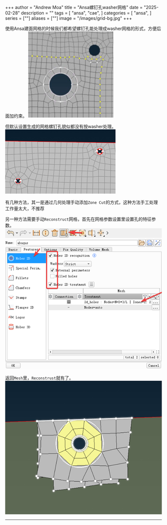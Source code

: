 +++
author = "Andrew Moa"
title = "Ansa螺钉孔washer网格"
date = "2025-02-28"
description = ""
tags = [
    "ansa",
    "cae",
]
categories = [
    "ansa",
]
series = [""]
aliases = [""]
image = "/images/grid-bg.jpg"
+++

使用Ansa建面网格的时候我们都希望螺钉孔能处理成washer网格的形式，方便后面加约束。
![ff86c5fd4ac5cc0624c9013d21a1dab5.png](./images/ff86c5fd4ac5cc0624c9013d21a1dab5.png)

但默认设置生成的网格螺钉孔貌似都没有按washer处理。
![6ea45853b136275e0c8325e7b4a47341.png](./images/6ea45853b136275e0c8325e7b4a47341.png)

有几种方法，其一是通过几何处理手动添加`Zone Cut`的方式，这种方法手工处理工作量太大，不推荐

另一种方法需要手动`Reconstruct`网格，首先在网格参数设置里设置孔的特征参数。
![363c5b51b1b6eab2ba3b44bd907c10dd.png](./images/363c5b51b1b6eab2ba3b44bd907c10dd.png)
![6db3f7dddb8aaa1cea878f831db1abc0.png](./images/6db3f7dddb8aaa1cea878f831db1abc0.png)

返回`Mesh`里，`Reconstrust`就有了。
![5489ac8734b83c3b95fbac196237c402.png](./images/5489ac8734b83c3b95fbac196237c402.png)

---


